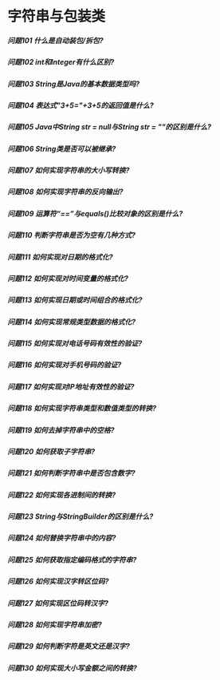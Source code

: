 字符串与包装类
========
##### 问题101 什么是自动装包/拆包?
##### 问题102 int和Integer有什么区别?
##### 问题103 String是Java的基本数据类型吗?
##### 问题104 表达式"3+5="+3+5的返回值是什么?
##### 问题105 Java中String str = null与String str = ""的区别是什么?
##### 问题106 String类是否可以被继承?
##### 问题107 如何实现字符串的大小写转换?
##### 问题108 如何实现字符串的反向输出?
##### 问题109 运算符“==”与equals()比较对象的区别是什么?
##### 问题110 判断字符串是否为空有几种方式?
##### 问题111 如何实现对日期的格式化?
##### 问题112 如何实现对时间变量的格式化?
##### 问题113 如何实现日期或时间组合的格式化?
##### 问题114 如何实现常规类型数据的格式化?
##### 问题115 如何实现对电话号码有效性的验证?
##### 问题116 如何实现对手机号码的验证?
##### 问题117 如何实现对IP地址有效性的验证?
##### 问题118 如何实现字符串类型和数值类型的转换?
##### 问题119 如何去掉字符串中的空格?
##### 问题120 如何获取子字符串?
##### 问题121 如何判断字符串中是否包含数字?
##### 问题122 如何实现各进制间的转换?
##### 问题123 String与StringBuilder的区别是什么?
##### 问题124 如何替换字符串中的内容?
##### 问题125 如何获取指定编码格式的字符串?
##### 问题126 如何实现汉字转区位码?
##### 问题127 如何实现区位码转汉字?
##### 问题128 如何实现字符串加密?
##### 问题129 如何判断字符是英文还是汉字?
##### 问题130 如何实现大小写金额之间的转换?












